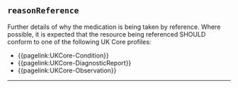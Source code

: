 ## `reasonReference`

Further details of why the medication is being taken by reference. Where possible, it is expected that the resource being referenced SHOULD conform to one of the following UK Core profiles:

- {{pagelink:UKCore-Condition}}
- {{pagelink:UKCore-DiagnosticReport}}
- {{pagelink:UKCore-Observation}}

---
